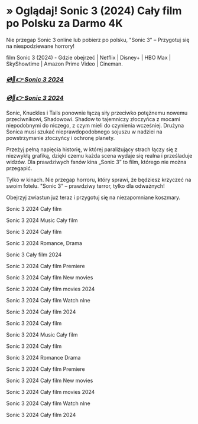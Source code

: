 # » Oglądaj! Sonic 3 (2024) Cały film po Polsku za Darmo 4K


Nie przegap Sonic 3 online lub pobierz po polsku, "Sonic 3" – Przygotuj się na niespodziewane horrory!

film Sonic 3 (2024) - Gdzie obejrzeć | Netflix | Disney+ | HBO Max | SkyShowtime | Amazon Prime Video | Cineman.


### [***💿🎥👉 Sonic 3 2024***](http://r-movies.com/pl/movie/939243/sonic-the-hedgehog-3-codepl)

### [***💿🎥👉 Sonic 3 2024***](http://r-movies.com/pl/movie/939243/sonic-the-hedgehog-3-codepl)


Sonic, Knuckles i Tails ponownie łączą siły przeciwko potężnemu nowemu przeciwnikowi, Shadowowi. Shadow to tajemniczy złoczyńca z mocami niepodobnymi do niczego, z czym mieli do czynienia wcześniej. Drużyna Sonica musi szukać nieprawdopodobnego sojuszu w nadziei na powstrzymanie złoczyńcy i ochronę planety.

Przeżyj pełną napięcia historię, w której paraliżujący strach łączy się z niezwykłą grafiką, dzięki czemu każda scena wydaje się realna i prześladuje widzów. Dla prawdziwych fanów kina „Sonic 3” to film, którego nie można przegapić.

Tylko w kinach. Nie przegap horroru, który sprawi, że będziesz krzyczeć na swoim fotelu. "Sonic 3" – prawdziwy terror, tylko dla odważnych!

Obejrzyj zwiastun już teraz i przygotuj się na niezapomniane koszmary.

Sonic 3 2024 Cały film

Sonic 3 2024 Music Cały film

Sonic 3 2024 Cały film

Sonic 3 2024 Romance, Drama

Sonic 3 Cały film 2024

Sonic 3 2024 Cały film Premiere

Sonic 3 2024 Cały film New movies

Sonic 3 2024 Cały film movies 2024

Sonic 3 2024 Cały film Watch nlne

Sonic 3 2024 Cały film 2024

Sonic 3 2024 Cały film

Sonic 3 2024 Music Cały film

Sonic 3 2024 Cały film

Sonic 3 2024 Romance Drama

Sonic 3 2024 Cały film Premiere

Sonic 3 2024 Cały film New movies

Sonic 3 2024 Cały film movies 2024

Sonic 3 2024 Cały film Watch nlne

Sonic 3 2024 Cały film 2024
